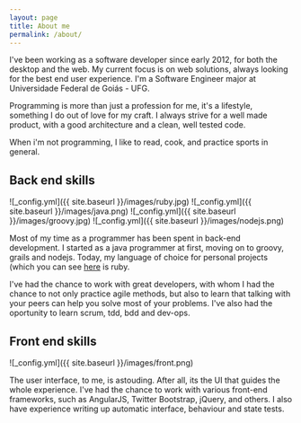 ```yaml
---
layout: page
title: About me
permalink: /about/
---
```

I've been working as a software developer since early 2012, for both the desktop and the web. My current focus is on web solutions, always looking for the best end user experience. I'm a Software Engineer major at Universidade Federal de Goiás - UFG.

Programming is more than just a profession for me, it's a lifestyle, something I do out of love for my craft. I always strive for a well made product, with a good architecture and a clean, well tested code.

When i'm not programming, I like to read, cook, and practice sports in general.

## Back end skills
![_config.yml]({{ site.baseurl }}/images/ruby.jpg)
![_config.yml]({{ site.baseurl }}/images/java.png)
![_config.yml]({{ site.baseurl }}/images/groovy.jpg)
![_config.yml]({{ site.baseurl }}/images/nodejs.png)

Most of my time as a programmer has been spent in back-end development. I started as a java programmer at first, moving on to groovy, grails and nodejs. Today, my language of choice for personal projects (which you can see [here](https://github.com/kaiomagalhaes) is ruby.

I've had the chance to work with great developers, with whom I had the chance to not only practice agile methods, but also to learn that talking with your peers can help you solve most of your problems. I've also had the oportunity to learn scrum, tdd, bdd and dev-ops.

## Front end skills
![_config.yml]({{ site.baseurl }}/images/front.png)

The user interface, to me, is astouding. After all, its the UI that guides the whole experience. I've had the chance to work with various front-end frameworks, such as AngularJS, Twitter Bootstrap, jQuery, and others. I also have experience writing up automatic interface, behaviour and state tests.
